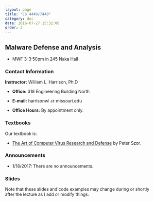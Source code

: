 ```yaml
---
layout: page
title: "CS 4440/7440"
category: doc
date: 2016-07-27 15:32:00
order: 3
---
```


## Malware Defense and Analysis

* MWF 3-3:50pm in 245 Naka Hall

### Contact Information

__Instructor:__ William L. Harrison, Ph.D

* __Office:__ 318 Engineering Building North

* __E-mail:__ harrisonwl `at` missouri.edu

* __Office Hours:__ By appointment only.


### Textbooks

Our textbook is:

* <a href="https://www.amazon.com/Art-Computer-Virus-Research-Defense/dp/0321304543/ref=sr_1_1?ie=UTF8&qid=1484693649&sr=8-1&keywords=peter+szor">The Art of Computer Virus Research and Defense</a> by Peter Szor.

### Announcements

* 1/18/2017: There are no announcements.

### Slides

Note that these slides and code examples may change during or shortly after the lecture as I add or modify things.



